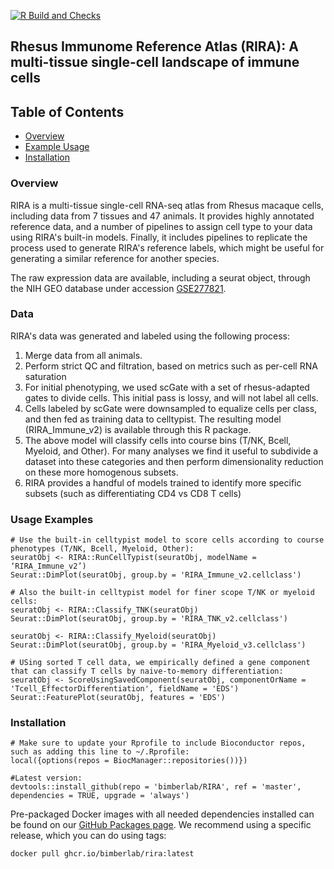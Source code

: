 [![R Build and Checks](https://github.com/bimberlab/RIRA/actions/workflows/R-CMD-check.yaml/badge.svg)](https://github.com/bimberlab/RIRA/actions/workflows/R-CMD-check.yaml)

## Rhesus Immunome Reference Atlas (RIRA): A multi-tissue single-cell landscape of immune cells

## Table of Contents
* [Overview](#overview)
* [Example Usage](#usage)
* [Installation](#installation)


### <a name = "overview">Overview</a>

RIRA is a multi-tissue single-cell RNA-seq atlas from Rhesus macaque cells, including data from 7 tissues and 47 animals. 
It provides highly annotated reference data, and a number of pipelines to assign cell type to your data using RIRA's built-in models.
Finally, it includes pipelines to replicate the process used to generate RIRA's reference labels, which might be useful for generating a similar reference for another species.      

The raw expression data are available, including a seurat object, through the NIH GEO database under accession [GSE277821](https://www.ncbi.nlm.nih.gov/geo/query/acc.cgi?acc=GSE277821).

### <a name = "usage">Data</a>

RIRA's data was generated and labeled using the following process:
1) Merge data from all animals.
2) Perform strict QC and filtration, based on metrics such as per-cell RNA saturation
3) For initial phenotyping, we used scGate with a set of rhesus-adapted gates to divide cells. This initial pass is lossy, and will not label all cells.
4) Cells labeled by scGate were downsampled to equalize cells per class, and then fed as training data to celltypist. The resulting model (RIRA_Immune_v2) is available through this R package.
5) The above model will classify cells into course bins (T/NK, Bcell, Myeloid, and Other). For many analyses we find it useful to subdivide a dataset into these categories and then perform dimensionality reduction on these more homogenous subsets.
6) RIRA provides a handful of models trained to identify more specific subsets (such as differentiating CD4 vs CD8 T cells)

### <a name = "usage">Usage Examples</a>

```
# Use the built-in celltypist model to score cells according to course phenotypes (T/NK, Bcell, Myeloid, Other):
seuratObj <- RIRA::RunCellTypist(seuratObj, modelName = ‘RIRA_Immune_v2’)
Seurat::DimPlot(seuratObj, group.by = 'RIRA_Immune_v2.cellclass')

# Also the built-in celltypist model for finer scope T/NK or myeloid cells:
seuratObj <- RIRA::Classify_TNK(seuratObj)
Seurat::DimPlot(seuratObj, group.by = 'RIRA_TNK_v2.cellclass')

seuratObj <- RIRA::Classify_Myeloid(seuratObj)
Seurat::DimPlot(seuratObj, group.by = 'RIRA_Myeloid_v3.cellclass')

# USing sorted T cell data, we empirically defined a gene component that can classify T cells by naive-to-memory differentiation:
seuratObj <- ScoreUsingSavedComponent(seuratObj, componentOrName = 'Tcell_EffectorDifferentiation', fieldName = 'EDS')
Seurat::FeaturePlot(seuratObj, features = 'EDS')

```


### <a name="installation">Installation</a>

```{r}
# Make sure to update your Rprofile to include Bioconductor repos, such as adding this line to ~/.Rprofile:
local({options(repos = BiocManager::repositories())})

#Latest version:
devtools::install_github(repo = 'bimberlab/RIRA', ref = 'master', dependencies = TRUE, upgrade = 'always')
```

Pre-packaged Docker images with all needed dependencies installed can be found on our [GitHub Packages page](https://github.com/orgs/bimberlab/RIRA/pkgs/container/rira). We recommend using a specific release, which you can do using tags:

```
docker pull ghcr.io/bimberlab/rira:latest
```
